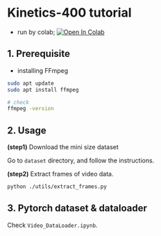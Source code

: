 # Kinetics-400 tutorial

* run by colab; [![Open In Colab](https://colab.research.google.com/assets/colab-badge.svg)](https://colab.research.google.com/github/DoranLyong/Kinetics-400-tutorial/blob/main/notebook/Kinetics_400.ipynb)



## 1. Prerequisite 

* installing FFmpeg

```bash
sudo apt update 
sudo apt install ffmpeg 

# check 
ffmpeg -version 
```





## 2. Usage

<b>(step1)</b> Download the mini size dataset 

Go to ```dataset``` directory, and follow the instructions. 



<b>(step2)</b> Extract frames of video data.

```bash
python ./utils/extract_frames.py
```


## 3. Pytorch dataset & dataloader 
Check ```Video_DataLoader.ipynb```. 
